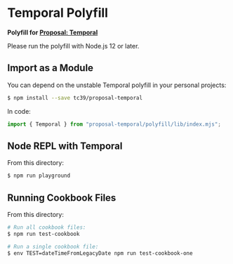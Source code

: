 # Temporal Polyfill

**Polyfill for [Proposal: Temporal](https://github.com/tc39/proposal-temporal)**

Please run the polyfill with Node.js 12 or later.

## Import as a Module

You can depend on the unstable Temporal polyfill in your personal projects:

```bash
$ npm install --save tc39/proposal-temporal
```

In code:

```javascript
import { Temporal } from "proposal-temporal/polyfill/lib/index.mjs";
```

## Node REPL with Temporal

From this directory:

```bash
$ npm run playground
```

## Running Cookbook Files

From this directory:

```bash
# Run all cookbook files:
$ npm run test-cookbook

# Run a single cookbook file:
$ env TEST=dateTimeFromLegacyDate npm run test-cookbook-one
```
